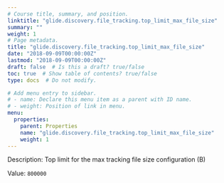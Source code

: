 ```yaml
---
# Course title, summary, and position.
linktitle: "glide.discovery.file_tracking.top_limit_max_file_size"
summary: ""
weight: 1
# Page metadata.
title: "glide.discovery.file_tracking.top_limit_max_file_size"
date: "2018-09-09T00:00:00Z"
lastmod: "2018-09-09T00:00:00Z"
draft: false  # Is this a draft? true/false
toc: true  # Show table of contents? true/false
type: docs  # Do not modify.

# Add menu entry to sidebar.
# - name: Declare this menu item as a parent with ID name.
# - weight: Position of link in menu.
menu:
  properties:
    parent: Properties
    name: "glide.discovery.file_tracking.top_limit_max_file_size"
    weight: 1
---
```


Description: Top limit for the max tracking file size configuration (B)


Value: `800000`